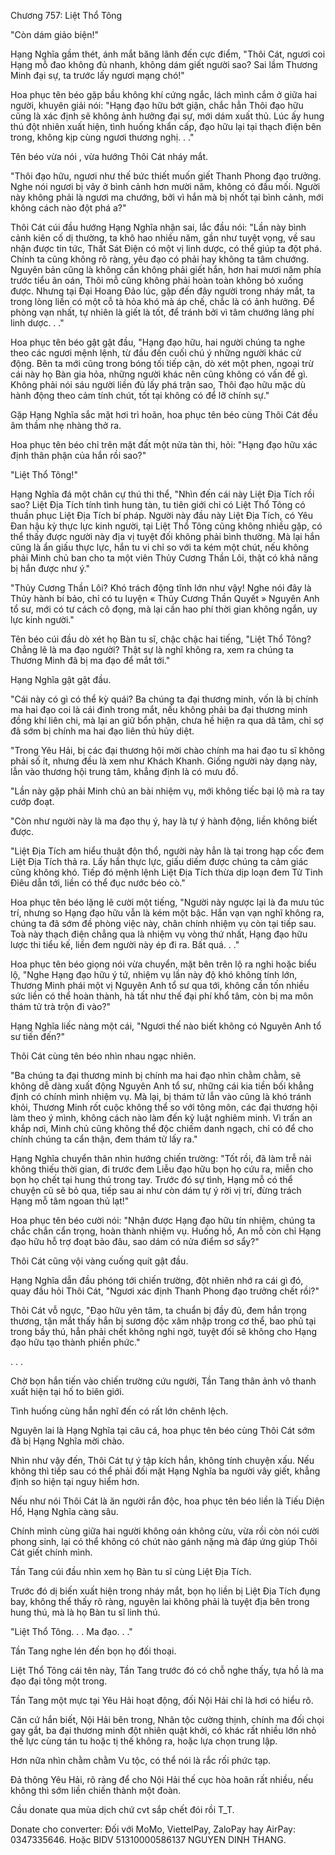 




Chương 757: Liệt Thổ Tông


"Còn dám giảo biện!"

Hạng Nghĩa gầm thét, ánh mắt băng lãnh đến cực điểm, "Thôi Cát, ngươi coi Hạng mỗ đao không đủ nhanh, không dám giết người sao? Sai lầm Thương Minh đại sự, ta trước lấy ngươi mạng chó!"

Hoa phục tên béo gặp bầu không khí cứng ngắc, lách mình cắm ở giữa hai người, khuyên giải nói: "Hạng đạo hữu bớt giận, chắc hẳn Thôi đạo hữu cũng là xác định sẽ không ảnh hưởng đại sự, mới dám xuất thủ. Lúc ấy hung thú đột nhiên xuất hiện, tình huống khẩn cấp, đạo hữu lại tại thạch điện bên trong, không kịp cùng ngươi thương nghị. . ."

Tên béo vừa nói , vừa hướng Thôi Cát nháy mắt.

"Thôi đạo hữu, ngươi như thế bức thiết muốn giết Thanh Phong đạo trưởng. Nghe nói ngươi bị vây ở bình cảnh hơn mười năm, không có đầu mối. Người này không phải là ngươi ma chướng, bởi vì hắn mà bị nhốt tại bình cảnh, mới không cách nào đột phá a?"

Thôi Cát cúi đầu hướng Hạng Nghĩa nhận sai, lắc đầu nói: "Lần này bình cảnh kiên cố dị thường, ta khô hao nhiều năm, gần như tuyệt vọng, về sau nhận được tin tức, Thất Sát Điện có một vị linh dược, có thể giúp ta đột phá. Chính ta cũng không rõ ràng, yêu đạo có phải hay không ta tâm chướng. Nguyên bản cũng là không cần không phải giết hắn, hơn hai mươi năm phía trước tiểu ân oán, Thôi mỗ cũng không phải hoàn toàn không bỏ xuống được. Nhưng tại Đại Hoang Đảo lúc, gặp đến đây người trong nháy mắt, ta trong lòng liền có một cỗ tà hỏa khó mà áp chế, chắc là có ảnh hưởng. Để phòng vạn nhất, tự nhiên là giết là tốt, để tránh bởi vì tâm chướng lãng phí linh dược. . ."

Hoa phục tên béo gật gật đầu, "Hạng đạo hữu, hai người chúng ta nghe theo các ngươi mệnh lệnh, từ đầu đến cuối chú ý những người khác cử động. Bên ta mới cũng trong bóng tối tiếp cận, dò xét một phen, ngoại trừ cái này họ Bàn gia hỏa, những người khác nên cũng không có vấn đề gì. Không phải nói sáu người liền đủ lấy phá trận sao, Thôi đạo hữu mặc dù hành động theo cảm tính chút, tốt tại không có để lỡ chính sự."

Gặp Hạng Nghĩa sắc mặt hơi trì hoãn, hoa phục tên béo cùng Thôi Cát đều âm thầm nhẹ nhàng thở ra.

Hoa phục tên béo chỉ trên mặt đất một nửa tàn thi, hỏi: "Hạng đạo hữu xác định thân phận của hắn rồi sao?"

"Liệt Thổ Tông!"

Hạng Nghĩa đá một chân cự thú thi thể, "Nhìn đến cái này Liệt Địa Tích rồi sao? Liệt Địa Tích tính tình hung tàn, tu tiên giới chỉ có Liệt Thổ Tông có thuần phục Liệt Địa Tích bí pháp. Người này đầu này Liệt Địa Tích, có Yêu Đan hậu kỳ thực lực kinh người, tại Liệt Thổ Tông cũng không nhiều gặp, có thể thấy được người này địa vị tuyệt đối không phải bình thường. Mà lại hắn cũng là ẩn giấu thực lực, hắn tu vi chỉ so với ta kém một chút, nếu không phải Minh chủ ban cho ta một viên Thủy Cương Thần Lôi, thật có khả năng bị hắn được như ý."

"Thủy Cương Thần Lôi? Khó trách động tĩnh lớn như vậy! Nghe nói đây là Thủy hành bí bảo, chỉ có tu luyện « Thủy Cương Thần Quyết » Nguyên Anh tổ sư, mới có tư cách cô đọng, mà lại cần hao phí thời gian không ngắn, uy lực kinh người."

Tên béo cúi đầu dò xét họ Bàn tu sĩ, chậc chậc hai tiếng, "Liệt Thổ Tông? Chẳng lẽ là ma đạo người? Thật sự là nghĩ không ra, xem ra chúng ta Thương Minh đã bị ma đạo để mắt tới."

Hạng Nghĩa gật gật đầu.

"Cái này có gì có thể kỳ quái? Ba chúng ta đại thương minh, vốn là bị chính ma hai đạo coi là cái đinh trong mắt, nếu không phải ba đại thương minh đồng khí liên chi, mà lại an giữ bổn phận, chưa hề hiện ra qua dã tâm, chỉ sợ đã sớm bị chính ma hai đạo liên thủ hủy diệt.

"Trong Yêu Hải, bị các đại thương hội mời chào chính ma hai đạo tu sĩ không phải số ít, nhưng đều là xem như Khách Khanh. Giống người này dạng này, lẫn vào thương hội trung tâm, khẳng định là có mưu đồ.

"Lần này gặp phải Minh chủ an bài nhiệm vụ, mới không tiếc bại lộ mà ra tay cướp đoạt.

"Còn như người này là ma đạo thụ ý, hay là tự ý hành động, liền không biết được.

"Liệt Địa Tích am hiểu thuật độn thổ, người này hẳn là tại trong hạp cốc đem Liệt Địa Tích thả ra. Lấy hắn thực lực, giấu diếm được chúng ta cảm giác cũng không khó. Tiếp đó mệnh lệnh Liệt Địa Tích thừa dịp loạn đem Tử Tinh Điêu dẫn tới, liền có thể đục nước béo cò."

Hoa phục tên béo lặng lẽ cười một tiếng, "Người này ngược lại là đa mưu túc trí, nhưng so Hạng đạo hữu vẫn là kém một bậc. Hắn vạn vạn nghĩ không ra, chúng ta đã sớm đề phòng việc này, chân chính nhiệm vụ còn tại tiếp sau. Toà này thạch điện chẳng qua là nhiệm vụ vòng thứ nhất, Hạng đạo hữu lược thi tiểu kế, liền đem người này ép đi ra. Bất quá. . ."

Hoa phục tên béo giọng nói vừa chuyển, mặt bên trên lộ ra nghi hoặc biểu lộ, "Nghe Hạng đạo hữu ý tứ, nhiệm vụ lần này độ khó không tính lớn, Thương Minh phái một vị Nguyên Anh tổ sư qua tới, không cần tốn nhiều sức liền có thể hoàn thành, hà tất như thế đại phí khổ tâm, còn bị ma môn thám tử trà trộn đi vào?"

Hạng Nghĩa liếc nàng một cái, "Ngươi thế nào biết không có Nguyên Anh tổ sư tiến đến?"

Thôi Cát cùng tên béo nhìn nhau ngạc nhiên.

"Ba chúng ta đại thương minh bị chính ma hai đạo nhìn chằm chằm, sẽ không dễ dàng xuất động Nguyên Anh tổ sư, những cái kia tiền bối khẳng định có chính mình nhiệm vụ. Mà lại, bị thám tử lẫn vào cũng là khó tránh khỏi, Thương Minh rốt cuộc không thể so với tông môn, các đại thương hội làm theo ý mình, không cách nào làm đến kỷ luật nghiêm minh. Vì trấn an khắp nơi, Minh chủ cũng không thể độc chiếm danh ngạch, chỉ có để cho chính chúng ta cẩn thận, đem thám tử lấy ra."

Hạng Nghĩa chuyển thân nhìn hướng chiến trường: "Tốt rồi, đã làm trễ nải không thiếu thời gian, đi trước đem Liễu đạo hữu bọn họ cứu ra, miễn cho bọn họ chết tại hung thú trong tay. Trước đó sự tình, Hạng mỗ có thể chuyện cũ sẽ bỏ qua, tiếp sau ai như còn dám tự ý rời vị trí, đừng trách Hạng mỗ tâm ngoan thủ lạt!"

Hoa phục tên béo cười nói: "Nhận được Hạng đạo hữu tín nhiệm, chúng ta chắc chắn cẩn trọng, hoàn thành nhiệm vụ. Huống hồ, An mỗ còn chỉ Hạng đạo hữu hỗ trợ đoạt bảo đâu, sao dám có nửa điểm sơ sẩy?"

Thôi Cát cũng vội vàng cuống quít gật đầu.

Hạng Nghĩa dẫn đầu phóng tới chiến trường, đột nhiên nhớ ra cái gì đó, quay đầu hỏi Thôi Cát, "Ngươi xác định Thanh Phong đạo trưởng chết rồi?"

Thôi Cát vỗ ngực, "Đạo hữu yên tâm, ta chuẩn bị đầy đủ, đem hắn trọng thương, tận mắt thấy hắn bị sương độc xâm nhập trong cơ thể, bao phủ tại trong bầy thú, hẳn phải chết không nghi ngờ, tuyệt đối sẽ không cho Hạng đạo hữu tạo thành phiền phức."

. . .

Chờ bọn hắn tiến vào chiến trường cứu người, Tần Tang thân ảnh vô thanh xuất hiện tại hố to biên giới.

Tình huống cùng hắn nghĩ đến có rất lớn chênh lệch.

Nguyên lai là Hạng Nghĩa tại câu cá, hoa phục tên béo cùng Thôi Cát sớm đã bị Hạng Nghĩa mời chào.

Nhìn như vậy đến, Thôi Cát tự ý tập kích hắn, không tính chuyện xấu. Nếu không thì tiếp sau có thể phải đối mặt Hạng Nghĩa ba người vây giết, khẳng định so hiện tại nguy hiểm hơn.

Nếu như nói Thôi Cát là ăn người rắn độc, hoa phục tên béo liền là Tiếu Diện Hổ, Hạng Nghĩa càng sâu.

Chính mình cùng giữa hai người không oán không cừu, vừa rồi còn nói cười phong sinh, lại có thể không có chút nào gánh nặng mà đáp ứng giúp Thôi Cát giết chính mình.

Tần Tang cúi đầu nhìn xem họ Bàn tu sĩ cùng Liệt Địa Tích.

Trước đó dị biến xuất hiện trong nháy mắt, bọn họ liền bị Liệt Địa Tích đụng bay, không thể thấy rõ ràng, nguyên lai không phải là tuyệt địa bên trong hung thú, mà là họ Bàn tu sĩ linh thú.

"Liệt Thổ Tông. . . Ma đạo. . ."

Tần Tang nghe lén đến bọn họ đối thoại.

Liệt Thổ Tông cái tên này, Tần Tang trước đó có chỗ nghe thấy, tựa hồ là ma đạo đại tông một trong.

Tần Tang một mực tại Yêu Hải hoạt động, đối Nội Hải chỉ là hơi có hiểu rõ.

Căn cứ hắn biết, Nội Hải bên trong, Nhân tộc cường thịnh, chính ma đối chọi gay gắt, ba đại thương minh đột nhiên quật khởi, có khác rất nhiều lớn nhỏ thế lực cùng tán tu hoặc tị thế không ra, hoặc lựa chọn trung lập.

Hơn nữa nhìn chằm chằm Vu tộc, có thể nói là rắc rối phức tạp.

Đả thông Yêu Hải, rõ ràng để cho Nội Hải thế cục hòa hoãn rất nhiều, nếu không thì sớm liền chiến thành một đoàn.

Cầu donate qua mùa dịch chứ cvt sắp chết đói rồi T_T.

Donate cho converter: Đối với MoMo, ViettelPay, ZaloPay hay AirPay: 0347335646. Hoặc BIDV 51310000586137 NGUYEN DINH THANG.




